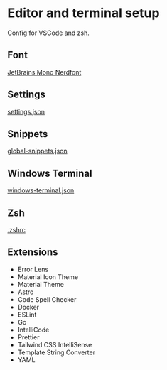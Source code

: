 # Editor and terminal setup

Config for VSCode and zsh.

## Font

[JetBrains Mono Nerdfont](https://github.com/ryanoasis/nerd-fonts/tree/master/patched-fonts/JetBrainsMono)

## Settings

[settings.json](https://github.com/MaximilianHagelstam/vscode-settings/blob/main/settings.json)

## Snippets

[global-snippets.json](https://github.com/MaximilianHagelstam/vscode-settings/blob/main/global-snippets.json)

## Windows Terminal

[windows-terminal.json](https://github.com/MaximilianHagelstam/vscode-settings/blob/main/windows-terminal.json)

## Zsh

[.zshrc](https://github.com/MaximilianHagelstam/vscode-settings/blob/main/.zshrc)

## Extensions

- Error Lens
- Material Icon Theme
- Material Theme
- Astro
- Code Spell Checker
- Docker
- ESLint
- Go
- IntelliCode
- Prettier
- Tailwind CSS IntelliSense
- Template String Converter
- YAML
